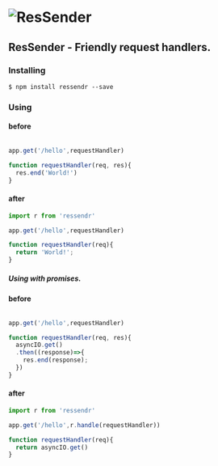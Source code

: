 # ![ResSender](http://i.imgur.com/GUhAwKz.jpg)

## ResSender - Friendly request handlers.

### Installing
    $ npm install ressendr --save

### Using

#### before
```javascript

app.get('/hello',requestHandler)

function requestHandler(req, res){
  res.end('World!')
}
```

#### after
```javascript
import r from 'ressendr'

app.get('/hello',requestHandler)

function requestHandler(req){
  return 'World!';
}
```


##### Using with promises.


#### before
```javascript

app.get('/hello',requestHandler)

function requestHandler(req, res){
  asyncIO.get()
  .then((response)=>{
    res.end(response);
  })
}
```

#### after
```javascript
import r from 'ressendr'

app.get('/hello',r.handle(requestHandler))

function requestHandler(req){
  return asyncIO.get()
}
```
